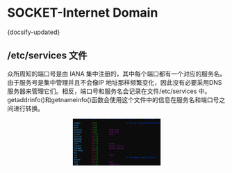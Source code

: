 # SOCKET-Internet Domain
{docsify-updated}

## /etc/services 文件 
众所周知的端口号是由 IANA 集中注册的，其中每个端口都有一个对应的服务名。由于服务号是集中管理并且不会像IP 地址那样频繁变化，因此没有必要采用DNS 服务器来管理它们。相反，端口号和服务名会记录在文件/etc/services 中。getaddrinfo()和getnameinfo()函数会使用这个文件中的信息在服务名和端口号之间进行转换。  

<center><img src="pics/services-file.png" width="40%"></center>